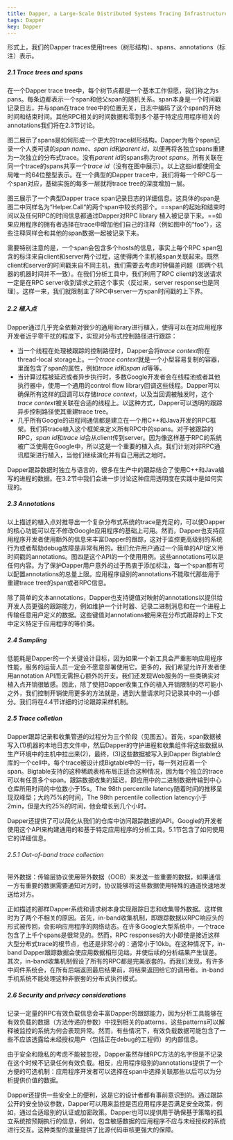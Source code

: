 ```yaml
---
title: Dapper, a Large-Scale Distributed Systems Tracing Infrastructure
tags: Dapper
key: Dapper
---
```


形式上，我们的Dapper traces使用trees（树形结构）、spans、annotations（标注）表示。

##### 2.1 Trace trees and spans

在一个Dapper trace tree中，每个树节点都是一个基本工作但愿，我们称之为s pans。每条边都表示一个span和他父span的随机关系。span本身是一个时间戳记录日志，并与span在trace tree中的位置无关，日志中编码了这个span的开始时间和结束时间。其他RPC相关的时间数据和零到多个基于特定应用程序相关的annotations我们将在2.3节讨论。

图二展示了spans是如何形成一个更大的trace树形结构。Dapper为每个span记录一个人类可读的*span name*、*span id*和*parent id*，以便再将各独立spans重建为一次独立的分布式trace。没有*parent id*的spans称为*root spans*。所有关联在同一个trace的spans共享一个*trace id*（没有在图中展示）。以上这些id都使用全局唯一的64位整型表示。在一个典型的Dapper trace中，我们将每一个RPC与一个span对应，基础实施的每多一层就将trace tree的深度增加一层。

图三展示了一个典型Dapper trace span记录日志的详细信息。这具体的span是图二中同样名为“Helper.Call“的两个span中较长的那个。==span的起始和结束时间以及任何RPC的时间信息都通过Dapper对RPC library 植入被记录下来。==如果应用程序的拥有者选择在trace中增加他们自己的注释（例如图中的“foo”），这些注释同样会和其他的span数据一起被记录下来。

需要特别注意的是，一个span会包含多个hosts的信息，事实上每个RPC span包含的标注来自client和server两个过程，这使得两个主机被span关联起来。既然client和server的时间戳来自不同主机，我们需要去考虑时钟偏差问题（即两个机器的机器时间并不一致）。在我们分析工具中，我们利用了RPC client的发送请求一定是在RPC server收到请求之前这个事实（反过来，server response也是同理）。这样一来，我们就限制主了RPC中server一方span时间戳的上下界。

##### 2.2 植入点

Dapper通过几乎完全依赖对很少的通用library进行植入，使得可以在对应用程序开发者近乎零干扰的程度下，实现对分布式控制路径进行跟踪：

- 当一个线程在处理被跟踪的控制路径时，Dapper会将*trace context*附在thread-local storage上。一个*trace context*就是一个小型容易复制的容器，里面包含了span的属性，例如*trace id*和*span id*等等。
- 当计算过程被延迟或者异步执行时，多数Google开发者会在线程池或者其他执行器中，使用一个通用的control flow library回调这些线程。Dapper可以确保所有这样的回调可以存储*trace context*，以及当回调被触发时，这个*trace context*被关联在合适的线程上。以这种方式，Dapper可以透明的跟踪异步控制路径使其重建trace tree。
- 几乎所有Google的进程间通信都是建立在一个用C++和Java开发的RPC框架。我们将trace植入这个框架来定义所有RPC中的spans。对于被跟踪的RPC，*span id*和*trace id*会从client传到server。因为像这样基于RPC的系统被广泛使用在Google中，所以这是一个重要的植入点。我们计划对非RPC通讯框架进行植入，当他们继续演化并有自己用武之地时。

Dapper跟踪数据时独立与语言的，很多在生产中的跟踪结合了使用C++和Java编写的进程的数据。在3.2节中我们会进一步讨论这种应用透明度在实践中是如何实现的。

##### 2.3 Annotations

以上描述的植入点对推导出一个复杂分布式系统的trace是充足的，可以使Dapper的核心功能可以在不修改Google应用程序的基础上可用。然而，Dapper也支持应用程序开发者使用额外的信息来丰富Dapper的跟踪，这对于监控更高级别的系统行为或者帮助debug故障是非常有用的。我们允许用户通过一个简单的API定义带时间戳的annotations。图四是这个API的一个使用用例。这些annotations可以是任何内容。为了保护Dapper用户意外的过于热衷于添加标注，每一个span都有可以配置annotations的总量上限。应用程序级别的annotations不能取代那些用于重建trace tree的span或者RPC信息。

除了简单的文本annotations，Dapper也支持键值对映射的annotations以提供给开发人员更强的跟踪能力，例如维护一个计时器、记录二进制消息和在一个进程上传输任意用户定义的数据。这些键值对annotations被用来在分布式跟踪的上下文中定义特定于应用程序的等价类。

##### 2.4 Sampling

低能耗是Dapper的一个关键设计目标，因为如果一个新工具会严重影响应用程序性能，服务的运营人员一定会不愿意部署使用它。更多的，我们希望允许开发者使用annotation API而无需担心额外的开支。我们还发现Web服务的一些类确实对植入点开销很敏感。因此，除了使把Dapper收集工作的植入开销限制的尽可能小之外，我们控制开销使用更多的方法就是，遇到大量请求时只记录其中的一小部分。我们将在4.4节详细的讨论跟踪采样机制。

##### 2.5 Trace colletion

Dapper跟踪记录和收集管道的过程分为三个阶段（见图五）。首先，span数据被写入(1)机器的本地日志文件中，然后Dapper的守护进程和收集组件将这些数据从生产环境中的主机中拉出来(2)，最终，(3)这些数据被写入到Dapper Bigtable仓库的一个cell中。每个trace被设计成Bigtable中的一行，每一列对应着一个span。Bigtable支持的这种稀疏表格布局正适合这种情况，因为每个独立的trace可以有任意多个span。跟踪数据收集的延迟，即应用中的二进制数据传输到中心仓库所用时间的中位数小于15s。The 98th percentile latency随着时间的推移呈现双峰型；大约75%的时间，The 98th percentile collection latency小于2min，但是大约25%的时间，他会增长到几个小时。

Dapper还提供了可以简化从我们的仓库中访问跟踪数据的API。Google的开发者使用这个API来构建通用的和基于特定应用程序的分析工具。5.1节包含了如何使用它的详细信息。

###### 2.5.1 Out-of-band trace collection

带外数据：传输层协议使用带外数据（OOB）来发送一些重要的数据，如果通信一方有重要的数据需要通知对方时，协议能够将这些数据使用特殊的通道快速地发送给对方。

正如描述的那样Dapper系统和请求树本身实现跟踪日志和收集带外数据。这样做时为了两个不相关的原因。首先，in-band收集机制，即跟踪数据以RPC响应头的形式被传回，会影响应用程序的网络动态。在许多Google大型系统中，一个trace包含了上千个spans是很常见的。然而，RPC responses的大小即使是接近这样大型分布式trace的根节点，也还是非常小的：通常小于10kb。在这种情况下，in-band Dapper跟踪数据会使应用数据相形见绌，并使后续的分析结果产生误差。其次，in-band收集机制假设了所有的RPC都是完美嵌套的。而我们发现，有许多中间件系统会，在所有后端返回最后结果前，将结果返回给它的调用者。in-band手机系统不能处理这种非嵌套的分布式执行模式。

##### 2.6 Security and privacy considerations

记录一定量的RPC有效负载信息会丰富Dapper的跟踪能力，因为分析工具能够在有效负载的数据（方法传递的参数）中找到相关的patterns，这些patterns可以解释被监控的系统为何会表现异常。然而，有些情况下，有效负载数据可能包含了一些不应该透露给未经授权用户（包括正在debug的工程师）的内部信息。

由于安全和隐私的考虑不能被忽视，Dapper虽然存储RPC方法的名字但是不记录在这个时候不记录任何有效负载。相反，应用程序级别的annotations提供了一个方便的可选机制：应用程序开发者可以选择在span中选择关联那些以后可以为分析提供价值的数据。

Dapper还提供一些安全上的便利，这是它的设计者都有事前意识到的。通过跟踪公开的安全协议参数，Dapper可以用来监控是否应用程序是否满足安全政策，例如，通过合适级别的认证或加密政策。Dapper也可以提供用于确保基于策略的孤立系统按预期执行的信息，例如，包含敏感数据的应用程序不应与未经授权的系统进行交互。这种类型的度量提供了比源代码审核更强大的保障。

